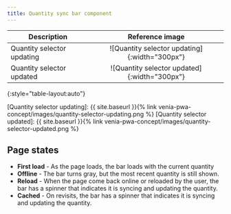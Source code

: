 ```yaml
---
title: Quantity sync bar component
---
```


| Description                | Reference image                               |
| -------------------------- | :-------------------------------------------: |
| Quantity selector updating | ![Quantity selector updating]{:width="300px"} |
| Quantity selector updated  | ![Quantity selector updated]{:width="300px"}  |
{:style="table-layout:auto"}

[Quantity selector updating]: {{ site.baseurl }}{% link venia-pwa-concept/images/quantity-selector-updating.png %}
[Quantity selector updated]: {{ site.baseurl }}{% link venia-pwa-concept/images/quantity-selector-updated.png %}

## Page states

* **First load** - As the page loads, the bar loads with the current quantity
* **Offline** - The bar turns gray, but the most recent quantity is still shown.
* **Reload** - When the page come back online or reloaded by the user, the bar has a spinner that indicates it is syncing and updating the quantity.
* **Cached** - On revisits, the bar has a spinner that indicates it is syncing and updating the quantity.
